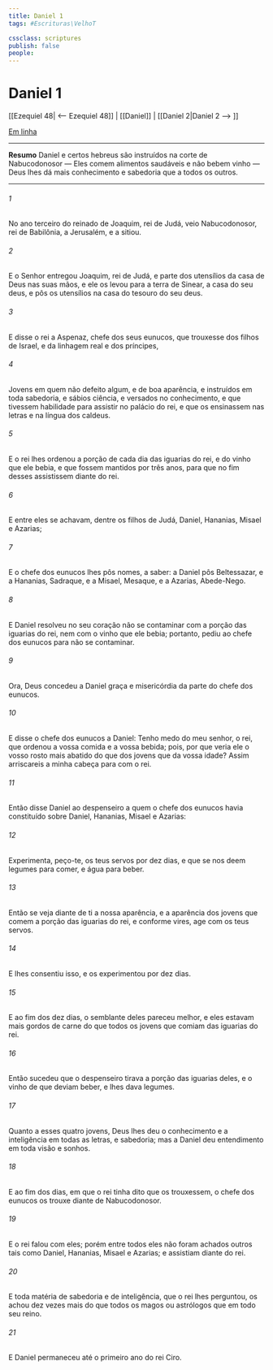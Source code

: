 ```yaml
---
title: Daniel 1
tags: #Escrituras\VelhoT

cssclass: scriptures
publish: false
people:
---
```


# Daniel 1
[[Ezequiel 48| <-- Ezequiel 48]] | [[Daniel]] | [[Daniel 2|Daniel 2 --> ]]

[Em linha](https://churchofjesuschrist.org/study/scriptures/ot/dan/1?lang=por)

---
__Resumo__
Daniel e certos hebreus são instruídos na corte de Nabucodonosor — Eles comem alimentos saudáveis e não bebem vinho — Deus lhes dá mais conhecimento e sabedoria que a todos os outros.

---
###### 1 
No ano terceiro do reinado de Joaquim, rei de Judá, veio Nabucodonosor, rei de Babilônia, a Jerusalém, e a sitiou.

###### 2 
E o Senhor entregou Joaquim, rei de Judá, e  parte dos utensílios da casa de Deus nas suas mãos, e ele os levou para a terra de Sinear,  a casa do seu deus, e pôs os utensílios na casa do tesouro do seu deus.

###### 3 
E disse o rei a Aspenaz, chefe dos seus eunucos, que trouxesse  dos filhos de Israel, e da linhagem real e dos príncipes,

###### 4 
Jovens em quem não  defeito algum, e de boa aparência, e instruídos em toda sabedoria, e sábios  ciência, e versados no conhecimento, e que tivessem habilidade para assistir no palácio do rei, e que os ensinassem nas letras e na língua dos caldeus.

###### 5 
E o rei lhes ordenou a porção de cada dia das iguarias do rei, e do vinho que ele bebia, e que  fossem mantidos por três anos, para que no fim desses assistissem diante do rei.

###### 6 
E entre eles se achavam, dentre os filhos de Judá, Daniel, Hananias, Misael e Azarias;

###### 7 
E o chefe dos eunucos lhes pôs  nomes, a saber: a Daniel pôs  Beltessazar, e a Hananias,  Sadraque, e a Misael,  Mesaque, e a Azarias,  Abede-Nego.

###### 8 
E Daniel resolveu no seu coração não se contaminar com a porção das iguarias do rei, nem com o vinho que ele bebia; portanto, pediu ao chefe dos eunucos para não se contaminar.

###### 9 
Ora, Deus concedeu a Daniel graça e misericórdia da parte do chefe dos eunucos.

###### 10 
E disse o chefe dos eunucos a Daniel: Tenho medo do meu senhor, o rei, que ordenou a vossa comida e a vossa bebida; pois, por que veria ele o vosso rosto mais abatido do que  dos jovens que  da vossa idade? Assim arriscareis a minha cabeça para com o rei.

###### 11 
Então disse Daniel ao despenseiro a quem o chefe dos eunucos havia constituído sobre Daniel, Hananias, Misael e Azarias:

###### 12 
Experimenta, peço-te, os teus servos por dez dias, e que se nos deem legumes para comer, e água para beber.

###### 13 
Então se veja diante de ti a nossa aparência, e a aparência dos jovens que comem a porção das iguarias do rei, e conforme vires, age com os teus servos.

###### 14 
E lhes consentiu isso, e os experimentou por dez dias.

###### 15 
E ao fim dos dez dias, o semblante deles pareceu melhor, e eles estavam mais gordos de carne do que todos os jovens que comiam das iguarias do rei.

###### 16 
Então sucedeu que o despenseiro tirava a porção das iguarias deles, e o vinho de que deviam beber, e lhes dava legumes.

###### 17 
Quanto a esses quatro jovens, Deus lhes deu o conhecimento e a inteligência em todas as letras, e sabedoria; mas a Daniel deu entendimento em toda visão e sonhos.

###### 18 
E ao fim dos dias, em que o rei tinha dito que os trouxessem, o chefe dos eunucos os trouxe diante de Nabucodonosor.

###### 19 
E o rei falou com eles; porém entre todos eles não foram achados outros tais como Daniel, Hananias, Misael e Azarias; e assistiam diante do rei.

###### 20 
E  toda matéria de sabedoria e de inteligência, que o rei lhes perguntou, os achou dez vezes mais  do que todos os magos ou astrólogos que  em todo  seu reino.

###### 21 
E Daniel permaneceu até o primeiro ano do rei Ciro.

